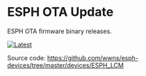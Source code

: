 # ESPH OTA Update
ESPH OTA firmware binary releases.

[![Latest](https://img.shields.io/github/v/tag/wwns/esph_ota?color=red&label=last+release)](https://github.com/wwns/esph_ota/releases)

Source code: https://github.com/wwns/esph-devices/tree/master/devices/ESPH_LCM


